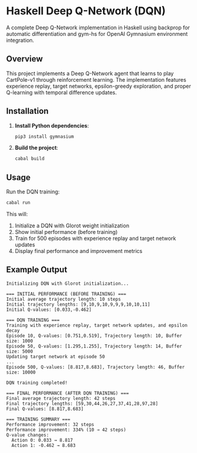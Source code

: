 # Haskell Deep Q-Network (DQN)

A complete Deep Q-Network implementation in Haskell using backprop for automatic differentiation and gym-hs for OpenAI Gymnasium environment integration.

## Overview

This project implements a Deep Q-Network agent that learns to play CartPole-v1 through reinforcement learning. The implementation features experience replay, target networks, epsilon-greedy exploration, and proper Q-learning with temporal difference updates.

## Installation

1. **Install Python dependencies**:
   ```bash
   pip3 install gymnasium
   ```

2. **Build the project**:
   ```bash
   cabal build
   ```

## Usage

Run the DQN training:

```bash
cabal run
```

This will:
1. Initialize a DQN with Glorot weight initialization
2. Show initial performance (before training)
3. Train for 500 episodes with experience replay and target network updates
4. Display final performance and improvement metrics

## Example Output

```
Initializing DQN with Glorot initialization...

=== INITIAL PERFORMANCE (BEFORE TRAINING) ===
Initial average trajectory length: 10 steps
Initial trajectory lengths: [9,10,9,10,9,9,9,10,10,11]
Initial Q-values: [0.033,-0.462]

=== DQN TRAINING ===
Training with experience replay, target network updates, and epsilon decay
Episode 10, Q-values: [0.751,0.519], Trajectory length: 10, Buffer size: 1000
Episode 50, Q-values: [1.295,1.255], Trajectory length: 14, Buffer size: 5000
Updating target network at episode 50
...
Episode 500, Q-values: [8.817,8.683], Trajectory length: 46, Buffer size: 10000

DQN training completed!

=== FINAL PERFORMANCE (AFTER DQN TRAINING) ===
Final average trajectory length: 42 steps
Final trajectory lengths: [59,30,44,26,27,37,41,28,97,28]
Final Q-values: [8.817,8.683]

=== TRAINING SUMMARY ===
Performance improvement: 32 steps
Performance improvement: 334% (10 → 42 steps)
Q-value changes:
  Action 0: 0.033 → 8.817
  Action 1: -0.462 → 8.683
```
